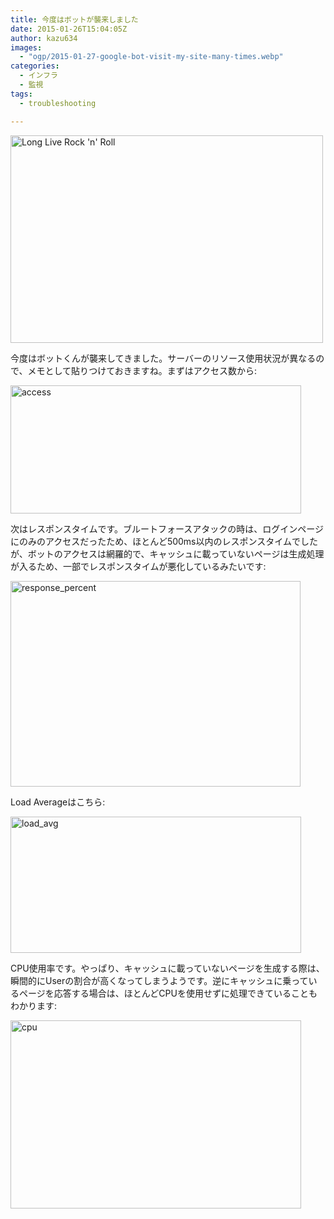 ```yaml
---
title: 今度はボットが襲来しました
date: 2015-01-26T15:04:05Z
author: kazu634
images:
  - "ogp/2015-01-27-google-bot-visit-my-site-many-times.webp"
categories:
  - インフラ
  - 監視
tags:
  - troubleshooting

---
```

<a href="https://www.flickr.com/photos/nukamari/8199540353" onclick="__gaTracker('send', 'event', 'outbound-article', 'https://www.flickr.com/photos/nukamari/8199540353', '');" title="Long Live Rock 'n' Roll by Nukamari, on Flickr"><img class=" aligncenter" src="https://farm9.staticflickr.com/8057/8199540353_d0ef418eea.jpg" alt="Long Live Rock 'n' Roll" width="500" height="332" /></a>

今度はボットくんが襲来してきました。サーバーのリソース使用状況が異なるので、メモとして貼りつけておきますね。まずはアクセス数から:

<a href="https://www.flickr.com/photos/42332031@N02/16186765529" onclick="__gaTracker('send', 'event', 'outbound-article', 'https://www.flickr.com/photos/42332031@N02/16186765529', '');" title="access by Kazuhiro MUSASHI, on Flickr"><img class=" aligncenter" src="https://farm8.staticflickr.com/7368/16186765529_5d7160934e.jpg" alt="access" width="465" height="205" /></a>

次はレスポンスタイムです。ブルートフォースアタックの時は、ログインページにのみのアクセスだったため、ほとんど500ms以内のレスポンスタイムでしたが、ボットのアクセスは網羅的で、キャッシュに載っていないページは生成処理が入るため、一部でレスポンスタイムが悪化しているみたいです:

<a href="https://www.flickr.com/photos/42332031@N02/16371262121" onclick="__gaTracker('send', 'event', 'outbound-article', 'https://www.flickr.com/photos/42332031@N02/16371262121', '');" title="response_percent by Kazuhiro MUSASHI, on Flickr"><img class=" aligncenter" src="https://farm8.staticflickr.com/7414/16371262121_9203d6f21b.jpg" alt="response_percent" width="464" height="329" /></a>

Load Averageはこちら:

<a href="https://www.flickr.com/photos/42332031@N02/16372989905" onclick="__gaTracker('send', 'event', 'outbound-article', 'https://www.flickr.com/photos/42332031@N02/16372989905', '');" title="load_avg by Kazuhiro MUSASHI, on Flickr"><img class=" aligncenter" src="https://farm8.staticflickr.com/7436/16372989905_90b2fa22c5.jpg" alt="load_avg" width="465" height="218" /></a>

CPU使用率です。やっぱり、キャッシュに載っていないページを生成する際は、瞬間的にUserの割合が高くなってしまうようです。逆にキャッシュに乗っているページを応答する場合は、ほとんどCPUを使用せずに処理できていることもわかります:

<a href="https://www.flickr.com/photos/42332031@N02/16185349948" onclick="__gaTracker('send', 'event', 'outbound-article', 'https://www.flickr.com/photos/42332031@N02/16185349948', '');" title="cpu by Kazuhiro MUSASHI, on Flickr"><img class=" aligncenter" src="https://farm8.staticflickr.com/7357/16185349948_3900d9de25.jpg" alt="cpu" width="465" height="301" /></a>

